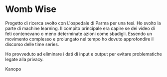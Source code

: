 # Womb Wise

Progetto di ricerca svolto con L'ospedale di Parma per una tesi. 
Ho svolto la parte di machine learning.
Il compito principale era capire se dei video di feti contenevano o meno determinate azioni come sbadigli.
Essendo un movimento complesso e prolungato nel tempo ho dovuto approfondire il discorso delle time series.

Ho provveduto ad eliminare i dati di input e output per evitare problematiche legate alla privacy.

Kanopo
